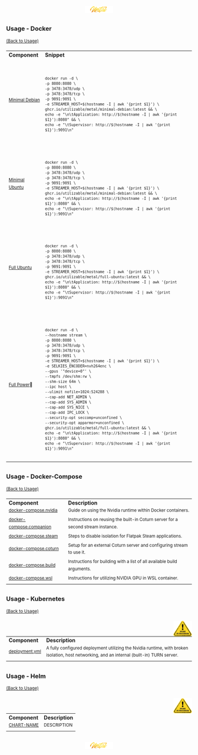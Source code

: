 <div align="center">
   <img src="../../.media/asset/badge/asset_badge_project_backgroundless.png" width="15%" height="auto"/>
</div>

##
<!---
#####################################################
# Usage - Docker
#####################################################
--->
### Usage - Docker
<sup>[(Back to Usage)](../../README.md#usage)</sup>
<br>
<!--- CONTENT --->
<div align="left">
   <table>
       <tr>
           <td><strong>Component</strong></td>
           <td><strong>Snippet</strong></td>
       </tr>
      <!--- element[0] --->
       <tr align="left">
            <td><sup><a href="">Minimal Debian</a></sup></td>
            <td>
            <br>
            <sup><pre><code>
docker run -d \
-p 8080:8080 \
-p 3478:3478/udp \
-p 3478:3478/tcp \
-p 9091:9091 \
-e STREAMER_HOST=$(hostname -I | awk '{print $1}') \
ghcr.io/utilizable/metal/minimal-debian:latest && \
echo -e "\n\tApplication: http://$(hostname -I | awk '{print $1}'):8080" && \
echo -e "\tSupervisor: http://$(hostname -I | awk '{print $1}'):9091\n"
            </code></pre></sup>
            </td>
       </tr>
       <!--- element[0] --->
       <!--- element[1] --->
       <tr align="left">
          <td><sup><a href="">Minimal Ubuntu</a></sup></td>
          <td>
          <br><sup><pre><code>
docker run -d \
-p 8080:8080 \
-p 3478:3478/udp \
-p 3478:3478/tcp \
-p 9091:9091 \
-e STREAMER_HOST=$(hostname -I | awk '{print $1}') \
ghcr.io/utilizable/metal/minimal-debian:latest && \
echo -e "\n\tApplication: http://$(hostname -I | awk '{print $1}'):8080" && \
echo -e "\tSupervisor: http://$(hostname -I | awk '{print $1}'):9091\n"
          </code></pre></sup>
          </td>
       </tr>
       <!--- element[1] ---> 
       <!--- element[2] --->
       <tr align="left">
          <td><sup><a href="">Full Ubuntu</a></sup></td>
          <td>
          <br><sup><pre><code>
docker run -d \
-p 8080:8080 \
-p 3478:3478/udp \
-p 3478:3478/tcp \
-p 9091:9091 \
-e STREAMER_HOST=$(hostname -I | awk '{print $1}') \
ghcr.io/utilizable/metal/full-ubuntu:latest && \
echo -e "\n\tApplication: http://$(hostname -I | awk '{print $1}'):8080" && \
echo -e "\tSupervisor: http://$(hostname -I | awk '{print $1}'):9091\n"
          </code></pre></sup>
          </td>
       </tr>
       <!--- element[2] --->
       <!--- element[3] --->
       <tr align="left">
          <td><sup><a href="">Full Power</a>🤘</sup></td>
          <td>
          <br><sup><pre><code>
docker run -d \
--hostname stream \
-p 8080:8080 \
-p 3478:3478/udp \
-p 3478:3478/tcp \
-p 9091:9091 \
-e STREAMER_HOST=$(hostname -I | awk '{print $1}') \
-e SELKIES_ENCODER=nvh264enc \
--gpus '"device=0"' \
--tmpfs /dev/shm:rw \
--shm-size 64m \
--ipc host \
--ulimit nofile=1024:524288 \
--cap-add NET_ADMIN \
--cap-add SYS_ADMIN \
--cap-add SYS_NICE \
--cap-add IPC_LOCK \
--security-opt seccomp=unconfined \
--security-opt apparmor=unconfined \
ghcr.io/utilizable/metal/full-ubuntu:latest && \
echo -e "\n\tApplication: http://$(hostname -I | awk '{print $1}'):8080" && \
echo -e "\tSupervisor: http://$(hostname -I | awk '{print $1}'):9091\n"
          </code></pre></sup>
          </td>
       </tr>
       <!--- element[3] --->
   </table>
</div>

##
<!---
#####################################################
# Usage - Docker-Compose
#####################################################
--->
### Usage - Docker-Compose
<sup>[(Back to Usage)](../../README.md#usage)</sup>
<br>
<!--- CONTENT --->
<div align="left">
   <table>
       <tr align="left">
           <td><strong>Component</strong></td>
           <td><strong>Description</strong></td>
       </tr>
       <tr align="left">
           <td><sup><a href="./usage/docker-compose/docker-compose.nvidia">docker-compose.nvidia</a></sup></td>
           <td><sup>Guide on using the Nvidia runtime within Docker containers.</sup></td>
       </tr>
       <tr align="left">
           <td><sup><a href="./usage/docker-compose/docker-compose.companion">docker-compose.companion</a></sup></td>
           <td><sup>Instructions on reusing the built-in Coturn server for a second stream instance.</sup></td>
       </tr>
       <tr align="left">
           <td><sup><a href="./usage/docker-compose/docker-compose.steam">docker-compose.steam</a></sup></td>
           <td><sup>Steps to disable isolation for Flatpak Steam applications.</sup></td>
       </tr>
       <tr align="left">
           <td><sup><a href="./usage/docker-compose/docker-compose.coturn">docker-compose.coturn</a></sup></td>
           <td><sup>Setup for an external Coturn server and configuring stream to use it.</sup></td>
       </tr>
       <tr align="left">
           <td><sup><a href="./usage/docker-compose/docker-compose.build">docker-compose.build</a></sup></td>
           <td><sup>Instructions for building with a list of all available build arguments.</sup></td>
       </tr>
       <tr align="left">
           <td><sup><a href="./usage/docker-compose/docker-compose.wsl">docker-compose.wsl</a></sup></td>
           <td><sup>Instructions for utilizing NVIDIA GPU in WSL container.</sup></td>
       </tr>
</table>
</div>

##
<!---
#####################################################
# Usage - Kubernetes
#####################################################
--->
### Usage - Kubernetes
<sup>[(Back to Usage)](../../README.md#usage)</sup>
<br>
<!--- CONTENT --->

<img src="../../.media/asset/helper/asset_helper_wip.png" align="right" width="10%" height="auto"/>

<div align="left">
   <table>
       <tr align="left">
           <td><strong>Component</strong></td>
           <td><strong>Description</strong></td>
       </tr>
       <tr align="left">
           <td><sup><a href="./usage/kubernetes/deployment.yml">deployment.yml</a></sup></td>
           <td><sup>A fully configured deployment utilizing the Nvidia runtime, with broken isolation, host networking, and an internal (built-in) TURN server.</sup></td>
       </tr>
   </table>
</div>

##
<!---
#####################################################
# Usage - Helm - WIP!
#####################################################
--->

### Usage - Helm
<sup>[(Back to Usage)](../../README.md#usage)</sup>
<!--- CONTENT --->

<img src="../../.media/asset/helper/asset_helper_wip.png" align="right" width="10%" height="auto"/>

<div align="left">
   <table>
       <tr align="left">
           <td><strong>Component</strong></td>
           <td><strong>Description</strong></td>
       </tr>
       <tr align="left">
           <td><sup><a href="">CHART-NAME</a></sup></td>
           <td><sup>DESCRIPTION</sup></td>
       </tr>
   </table>
</div>

##

<div align="center">
   <img src="../../.media/asset/badge/asset_badge_project_backgroundless.png" width="15%" height="auto"/>
</div>
